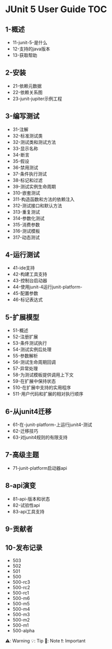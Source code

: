 # JUnit 5 User Guide TOC

##  1-概述
- 11-junit-5-是什么
- 12-支持的java版本
- 13-获取帮助

##  2-安装
- 21-依赖元数据
- 22-依赖关系图
- 23-junit-jupiter示例工程

##  3-编写测试
- 31-注解
- 32-标准测试类
- 32-测试类和测试方法
- 33-显示名称
- 34-断言
- 35-假设
- 36-禁用测试
- 37-条件执行测试
- 38-标记和过滤
- 39-测试实例生命周期
- 310-嵌套测试
- 311-构造函数和方法的依赖注入
- 312-测试接口和默认方法
- 313-重复测试
- 314-参数化测试
- 315-消费参数
- 316-测试模板
- 317-动态测试


##  4-运行测试
- 41-ide支持
- 42-构建工具支持
- 43-控制台启动器
- 44-使用junit-4运行junit-platform-
- 45-配置参数
- 46-标记表达式


##  5-扩展模型
- 51-概述
- 52-注册扩展
- 53-条件测试执行
- 54-测试实例后处理
- 55-参数解析
- 56-测试生命周期回调
- 57-异常处理
- 58-为测试模板提供调用上下文
- 59-在扩展中保持状态
- 510-在扩展中支持的实用程序
- 511-用户代码和扩展的相对执行顺序


##  6-从junit4迁移
- 61-在-junit-platform-上运行junit4-测试
- 62-迁移技巧
- 63-对junit4规则的有限支持

##  7-高级主题
- 71-junit-platform启动器api

##  8-api演变
- 81-api-版本和状态
- 82-试验性api
- 83-api工具支持

##  9-贡献者

##  10-发布记录
- 503
- 502
- 501
- 500
- 500-rc3
- 500-rc2
- 500-rc1
- 500-m6
- 500-m5
- 500-m4
- 500-m3
- 500-m2
- 500-m1
- 500-alpha



⚠️: Warning
💡: Tip
📒: Note
❗: Important
